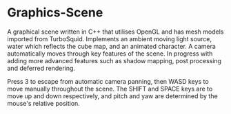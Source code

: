# Graphics-Scene

A graphical scene written in C++ that utilises OpenGL and has mesh models imported from TurboSquid. Implements an ambient moving light source, water which reflects the cube map, and an animated character. A camera automatically moves through key features of the scene. In progress with adding more advanced features such as shadow mapping, post processing and deferred rendering.

Press 3 to escape from automatic camera panning, then WASD keys to move manually throughout the scene. The SHIFT and SPACE keys are to move up and down respectively, and pitch and yaw are determined by the mouse's relative position.
